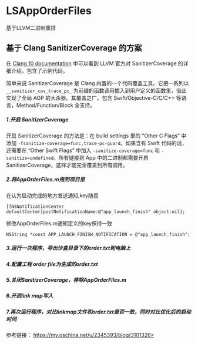 # LSAppOrderFiles
基于LLVM二进制重排





## 基于 Clang SanitizerCoverage 的方案

在 [Clang 10 documentation](https://clang.llvm.org/docs/SanitizerCoverage.html#tracing-pcs) 中可以看到 LLVM 官方对 SanitizerCoverage 的详细介绍，包含了示例代码。

简单来说 SanitizerCoverage 是 Clang 内置的一个代码覆盖工具。它把一系列以 `__sanitizer_cov_trace_pc_` 为前缀的函数调用插入到用户定义的函数里，借此实现了全局 AOP 的大杀器。其覆盖之广，包含 Swift/Objective-C/C/C++ 等语言，Method/Function/Block 全支持。

##### 1.开启 SanitizerCoverage 

开启 SanitizerCoverage 的方法是：在 build settings 里的 “Other C Flags” 中添加 `-fsanitize-coverage=func,trace-pc-guard`。如果含有 Swift 代码的话，还需要在 “Other Swift Flags” 中加入 `-sanitize-coverage=func` 和 `-sanitize=undefined`。所有链接到 App 中的二进制都需要开启 SanitizerCoverage，这样才能完全覆盖到所有调用。

##### 2.将AppOrderFiles.m拖到项目里

在认为启动完成的地方发送通知,key随意

`[[NSNotificationCenter defaultCenter]postNotificationName:@"app_launch_finish" object:nil];`

修改AppOrderFiles.m通知定义的key保持一致

`NSString *const APP_LAUNCH_FINISH_NOTIFICATION = @"app_launch_finish";`

##### 3.运行一次程序，导出沙盒目录下的order.txt到电脑上

##### 4.配置工程 order file为生成的order.txt

##### 5.关闭SanitizerCoverage，移除AppOrderFiles.m

##### 6.开启link map写入

##### 7.再次运行程序，对比linkmap文件和order.txt是否一致，同时对比优化后的启动时间

参考链接： https://my.oschina.net/u/2345393/blog/3101326>

